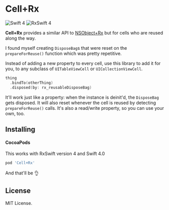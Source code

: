 Cell+Rx
===========

![Swift 4](https://img.shields.io/badge/Swift-4.0.x-orange.svg)
![RxSwift 4](https://img.shields.io/badge/RxSwift-4.0.x-red.svg)

**Cell+Rx** provides a similar API to [NSObject+Rx](https://github.com/RxSwiftCommunity/NSObject-Rx) but for cells who are reused along the way.

I found myself creating `DisposeBag`s that were reset on the `prepareForReuse()` function which was pretty repetitive.

Instead of adding a new property to every cell, use this library to add it for you, to any subclass of `UITableViewCell` or `UICollectionViewCell`.

```swift
thing
  .bindTo(otherThing)
  .disposed(by: rx_reusableDisposeBag)
```

It'll work just like a property: when the instance is deinit'd, the `DisposeBag` gets disposed. It will also reset whenever the cell is reused by detecting `prepareForReuse()` calls. It's also a read/write property, so you can use your own, too.

Installing
----------

#### CocoaPods

This works with RxSwift version 4 and Swift 4.0

```ruby
pod 'Cell+Rx'
```

And that'll be 👌

License
-------

MIT License.
